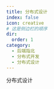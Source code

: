 ```yaml
---
title: 分布式设计
index: false
icon: creative
# 这是侧边栏的顺序
dir:
  order: 1
category:
  - 后端指北
  - 分布式开发
  - 分布式设计
---
```


分布式设计





